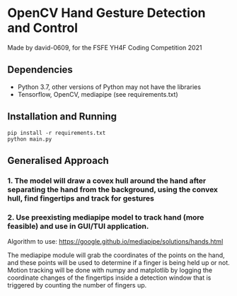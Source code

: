 # OpenCV Hand Gesture Detection and Control
Made by david-0609, for the FSFE YH4F Coding Competition 2021

## Dependencies
- Python 3.7, other versions of Python may not have the libraries
- Tensorflow, OpenCV, mediapipe (see requirements.txt)

## Installation and Running
	pip install -r requirements.txt
	python main.py

## Generalised Approach
### 1. The model will draw a covex hull around the hand after separating the hand from the background, using the convex hull, find fingertips and track for gestures
### 2. Use preexisting mediapipe model to track hand (more feasible) and use in GUI/TUI application.
Algorithm to use: https://google.github.io/mediapipe/solutions/hands.html

The mediapipe module will grab the coordinates of the points on the hand, and these points will be used to determine if a finger is being held up or not. Motion tracking will be done with numpy and matplotlib by logging the coordinate changes of the fingertips inside a detection window that is triggered by counting the number of fingers up.



